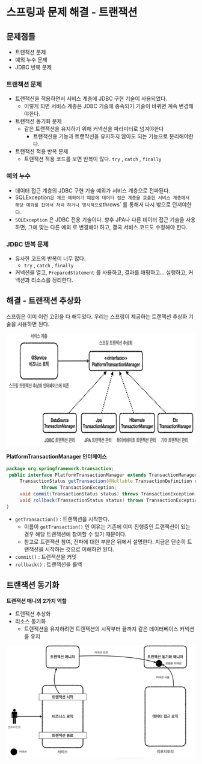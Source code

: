 # 스프링과 문제 해결 - 트랜잭션

## 문제점들
- 트랜잭션 문제
- 예외 누수 문제
- JDBC 반복 문제

### 트랜잭션 문제
- 트랜잭션을 적용하면서 서비스 계층에 JDBC 구현 기술이 사용되었다.
	- 이렇게 되면 서비스 계층은 JDBC 기술에 종속되기 기술이 바뀌면 계속 변경해야한다.
- 트랜잭션 동기화 문제
	- 같은 트랜잭션을 유지하기 위해 커넥션을 파라미터로 넘겨야한다
		- 트랜잭션용 기능과 트랜쟉션을 유지하지 않아도 되는 기능으로 분리해야한다.
- 트랜잭션 적용 반복 문제
	- 트랜잭션 적용 코드를 보면 반복이 많다. `try` , `catch` , `finally` 


### 예외 누수
- 데이터 접근 계층의 JDBC 구현 기술 예외가 서비스 계층으로 전파된다.
- SQLException` 은 체크 예외이기 때문에 데이터 접근 계층을 호출한 서비스 계층에서 해당 예외를 잡아서 처리 하거나 명시적으로 `throws` 를 통해서 다시 밖으로 던져야한다.
- `SQLException` 은 JDBC 전용 기술이다. 향후 JPA나 다른 데이터 접근 기술을 사용하면, 그에 맞는 다른 예외 로 변경해야 하고, 결국 서비스 코드도 수정해야 한다.

### JDBC 반복 문제
- 유사한 코드의 반복이 너무 많다. 
	- `try` , `catch` , `finally`
- 커넥션을 열고, `PreparedStatement` 를 사용하고, 결과를 매핑하고... 실행하고, 커넥션과 리소스를 정리한다.

## 해결 - 트랜잭션 추상화
스프링은 이미 이런 고민을 다 해두었다. 우리는 스프링이 제공하는 트랜잭션 추상화 기술을 사용하면 된다.

<img src="/img/Spring_DB/DB-3_1.png" alt="Tx" width="800" height="300" />

**PlatformTransactionManager 인터페이스**

```java
package org.springframework.transaction;
 public interface PlatformTransactionManager extends TransactionManager {
     TransactionStatus getTransaction(@Nullable TransactionDefinition definition)
             throws TransactionException;
     void commit(TransactionStatus status) throws TransactionException;
     void rollback(TransactionStatus status) throws TransactionException;
}
```
- `getTransaction()` : 트랜잭션을 시작한다.
	- 이름이 `getTransaction()` 인 이유는 기존에 이미 진행중인 트랜잭션이 있는 경우 해당 트랜잭션에 참여할 수 있기 때문이다.
	- 참고로 트랜잭션 참여, 전파에 대한 부분은 뒤에서 설명한다. 지금은 단순히 트랜잭션을 시작하는 것으로 이해하면 된다.
- `commit()` : 트랜잭션을 커밋
- `rollback()` : 트랜잭션을 롤백


## 트랜잭션 동기화
**트랜잭션 매니의 2가지 역할**
- 트랜잭션 추상화
- 리소스 동기화
	- 트랜잭션을 유지하려면 트랜잭션의 시작부터 끝까지 같은 데이터베이스 커넥션을 유지

<img src="/img/Spring_DB/DB-3_2.png" alt="Tx" width="800" height="300" />
